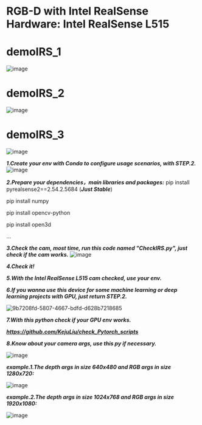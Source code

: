 # RGB-D with Intel RealSense Hardware: Intel RealSense L515

# demoIRS_1
![image](https://github.com/KejuLiu/IntelRealSense/blob/main/Intel10fps_1.gif)

# demoIRS_2
![image](https://github.com/KejuLiu/IntelRealSense/blob/main/Intel10fps_2.gif)

# demoIRS_3
![image](https://github.com/KejuLiu/IntelRealSense/blob/main/Intel10fps_3.gif)

***1.Create your env with Conda to configure usage scenarios, with STEP.2.***
![image](https://github.com/user-attachments/assets/6b6dd585-910e-4122-919f-ee0a4a27974a)

***2.Prepare your dependencies，main libraries and packages:***
pip install pyrealsense2==2.54.2.5684 (***Just Stable***)

pip install numpy

pip install opencv-python

pip install open3d

...

***3.Check the cam, most time, run this code named "CheckIRS.py", just check if the cam works.***
![image](https://github.com/user-attachments/assets/344ba50f-9f51-4af2-b48f-fd0418f52b5a)

***4.Check it!***

***5.With the Intel RealSense L515 cam checked, use your env.***

***6.If you wanna use this device for some machine learning or deep learning projects with GPU, just return STEP.2.***

![9b7208fd-5807-4667-bdfd-d628b7218685](https://github.com/user-attachments/assets/e7e3ad39-6b8d-42e4-8c96-fb24435d0f35)

***7.With this python check if your GPU env works.***

***https://github.com/KejuLiu/check_Pytorch_scripts***

***8.Know about your camera args, use this py if necessary.***

![image](https://github.com/user-attachments/assets/272904fa-dae9-4690-879a-db634fde7fc1)

***example.1.The depth args in size 640x480 and RGB args in size 1280x720:***

![image](https://github.com/user-attachments/assets/783cc8a8-acce-4d30-abe7-18125941bd68)

***example.2.The depth args in size 1024x768 and RGB args in size 1920x1080:***

![image](https://github.com/user-attachments/assets/1341ada8-976a-493c-b55b-f427389f5cb3)

















